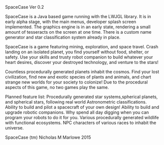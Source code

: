 SpaceCase Ver 0.2

 SpaceCase is a Java based game running with the LWJGL library. It is in early alpha stage, with the main menus, developer splash screen implemented. The graphics engine is in an early state, rendering a small amount of tesseracts on the screen at one time. There is a custom name generator and star classification system already in place.
 
 SpaceCase is a game featuring mining, exploration, and space travel. Crash landing on an isolated planet, you find yourself without food, shelter, or safety. Use your skills and trusty robot companion to build whatever your heart desires, discover your destroyed technology, and venture to the stars!

 Countless procedurally generated planets inhabit the cosmos. Find your lost civilization, find new and exotic species of plants and animals, and chart strange new worlds for your society to colonize! Due to the procedural aspects of this game, no two games play the same.

Planned feature list:
Procedurally generated star systems,spherical planets, and spherical stars, following real world Astronometric classifications.
Ability to build and pilot a spacecraft of your own design!
Ability to build and upgrade robotic companions. Why spend all day digging when you can program your robots to do it for you.
Various procedurally generated wildlife with functional ecosystems.
NPC characters of various races to inhabit the universe.

SpaceCase (tm)
Nicholas M Marlowe 2015
